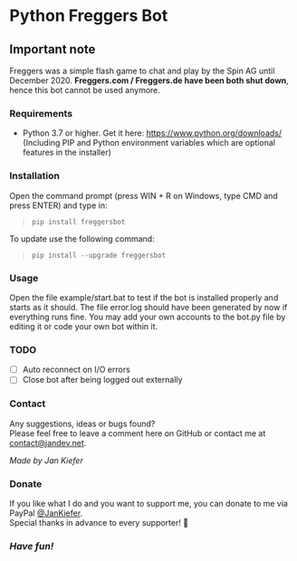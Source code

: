 # Python Freggers Bot

## Important note
Freggers was a simple flash game to chat and play by the Spin AG until December 2020. 
**Freggers.com / Freggers.de have been both shut down**, hence this bot cannot be used anymore.

### Requirements

- Python 3.7 or higher. Get it here: <https://www.python.org/downloads/><br/>(Including PIP and Python environment variables which are optional features in the installer)

### Installation

Open the command prompt (press WIN + R on Windows, type CMD and press ENTER) and type in:
>`pip install freggersbot`

To update use the following command:
>`pip install --upgrade freggersbot`

### Usage

Open the file example/start.bat to test if the bot is installed properly and starts as it should.
The file error.log should have been generated by now if everything runs fine.
You may add your own accounts to the bot.py file by editing it or code your own bot within it.

### TODO

- [ ] Auto reconnect on I/O errors
- [ ] Close bot after being logged out externally

### Contact
Any suggestions, ideas or bugs found?<br>
Please feel free to leave a comment here on GitHub or contact me at [contact@jandev.net](contact@jandev.net).

*Made by Jan Kiefer*

### Donate
If you like what I do and you want to support me,
you can donate to me via PayPal [@JanKiefer](https://paypal.me/JanKiefer).<br>
Special thanks in advance to every supporter! 💖

### ***Have fun!***
